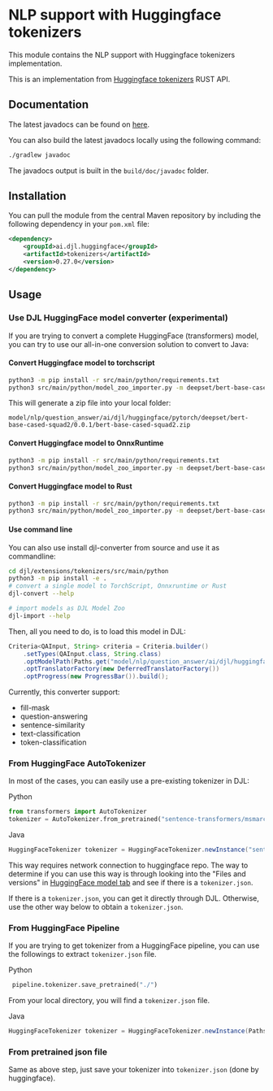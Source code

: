 # NLP support with Huggingface tokenizers

This module contains the NLP support with Huggingface tokenizers implementation.

This is an implementation from [Huggingface tokenizers](https://github.com/huggingface/tokenizers) RUST API.

## Documentation

The latest javadocs can be found on [here](https://javadoc.io/doc/ai.djl.huggingface/tokenizers/latest/index.html).

You can also build the latest javadocs locally using the following command:

```sh
./gradlew javadoc
```
The javadocs output is built in the `build/doc/javadoc` folder.

## Installation

You can pull the module from the central Maven repository by including the following dependency in your `pom.xml` file:

```xml
<dependency>
    <groupId>ai.djl.huggingface</groupId>
    <artifactId>tokenizers</artifactId>
    <version>0.27.0</version>
</dependency>
```

## Usage

### Use DJL HuggingFace model converter (experimental)

If you are trying to convert a complete HuggingFace (transformers) model,
you can try to use our all-in-one conversion solution to convert to Java:



#### Convert Huggingface model to torchscript

```bash
python3 -m pip install -r src/main/python/requirements.txt
python3 src/main/python/model_zoo_importer.py -m deepset/bert-base-cased-squad2
```

This will generate a zip file into your local folder:

```
model/nlp/question_answer/ai/djl/huggingface/pytorch/deepset/bert-base-cased-squad2/0.0.1/bert-base-cased-squad2.zip
```

#### Convert Huggingface model to OnnxRuntime

```bash
python3 -m pip install -r src/main/python/requirements.txt
python3 src/main/python/model_zoo_importer.py -m deepset/bert-base-cased-squad2 -f OnnxRuntime
```

#### Convert Huggingface model to Rust

```bash
python3 -m pip install -r src/main/python/requirements.txt
python3 src/main/python/model_zoo_importer.py -m deepset/bert-base-cased-squad2 -f Rust
```
#### Use command line
You can also use install djl-converter from source and use it as commandline:

```bash
cd djl/extensions/tokenizers/src/main/python
python3 -m pip install -e .
# convert a single model to TorchScript, Onnxruntime or Rust
djl-convert --help

# import models as DJL Model Zoo
djl-import --help
```

Then, all you need to do, is to load this model in DJL:

```java
Criteria<QAInput, String> criteria = Criteria.builder()
    .setTypes(QAInput.class, String.class)
    .optModelPath(Paths.get("model/nlp/question_answer/ai/djl/huggingface/pytorch/deepset/bert-base-cased-squad2/0.0.1/bert-base-cased-squad2.zip"))
    .optTranslatorFactory(new DeferredTranslatorFactory())
    .optProgress(new ProgressBar()).build();
```

Currently, this converter support:

- fill-mask
- question-answering
- sentence-similarity
- text-classification
- token-classification

### From HuggingFace AutoTokenizer
In most of the cases, you can easily use a pre-existing tokenizer in DJL:

Python

```python
from transformers import AutoTokenizer
tokenizer = AutoTokenizer.from_pretrained("sentence-transformers/msmarco-distilbert-dot-v5")
```

Java

```java
HuggingFaceTokenizer tokenizer = HuggingFaceTokenizer.newInstance("sentence-transformers/msmarco-distilbert-dot-v5");
```

This way requires network connection to huggingface repo.
The way to determine if you can use this way is through looking into the "Files and versions" in [HuggingFace model tab](https://huggingface.co/sentence-transformers/msmarco-distilbert-dot-v5)
and see if there is a `tokenizer.json`. 

If there is a `tokenizer.json`, you can get it directly through DJL. Otherwise, use the other way below to obtain a `tokenizer.json`.

### From HuggingFace Pipeline

If you are trying to get tokenizer from a HuggingFace pipeline,
you can use the followings to extract `tokenizer.json` file.

Python

```python
 pipeline.tokenizer.save_pretrained("./")
```

From your local directory, you will find a `tokenizer.json` file.

Java

```java
HuggingFaceTokenizer tokenizer = HuggingFaceTokenizer.newInstance(Paths.get("./tokenizer.json"));
```

### From pretrained json file

Same as above step, just save your tokenizer into `tokenizer.json` (done by huggingface).
